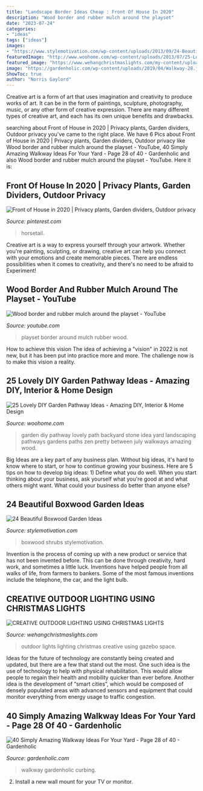```yaml
---
title: "Landscape Border Ideas Cheap : Front Of House In 2020"
description: "Wood border and rubber mulch around the playset"
date: "2023-07-24"
categories:
- "ideas"
tags: ["ideas"]
images:
- "https://www.stylemotivation.com/wp-content/uploads/2013/09/24-Beautiful-Boxwood-Garden-Ideas-18-640x853.jpg"
featuredImage: "http://www.woohome.com/wp-content/uploads/2013/07/25-Lovely-DIY-Garden-Pathway-Ideas-24.jpg"
featured_image: "https://www.wehangchristmaslights.com/my-content/uploads/2016/03/74612a2c9987b2953037d5a91349411d-1.jpg"
image: "https://gardenholic.com/wp-content/uploads/2019/04/Walkway-28.jpg"
ShowToc: true
author: "Norris Gaylord"
---
```



Creative art is a form of art that uses imagination and creativity to produce works of art. It can be in the form of paintings, sculpture, photography, music, or any other form of creative expression. There are many different types of creative art, and each has its own unique benefits and drawbacks.

	

		
searching about Front of House in 2020 | Privacy plants, Garden dividers, Outdoor privacy you've came to the right place. We have 6 Pics about Front of House in 2020 | Privacy plants, Garden dividers, Outdoor privacy like Wood border and rubber mulch around the playset - YouTube, 40 Simply Amazing Walkway Ideas For Your Yard - Page 28 of 40 - Gardenholic and also Wood border and rubber mulch around the playset - YouTube. Here it is:
		
    
## Front Of House In 2020 | Privacy Plants, Garden Dividers, Outdoor Privacy

<img loading=lazy src="https://i.pinimg.com/736x/ab/f8/f1/abf8f1d7dbc4ece468b3e94a137d9371.jpg" onerror="this.onerror=null;this.src='https://tse3.mm.bing.net/th?id=OIP.dtZGIXWBmlbJNyHDJOArbgHaLR&amp;pid=15.1';" alt="Front of House in 2020 | Privacy plants, Garden dividers, Outdoor privacy">

_Source: pinterest.com_

>horsetail. 

	

Creative art is a way to express yourself through your artwork. Whether you're painting, sculpting, or drawing, creative art can help you connect with your emotions and create memorable pieces. There are endless possibilities when it comes to creativity, and there's no need to be afraid to Experiment!

    
## Wood Border And Rubber Mulch Around The Playset - YouTube

<img loading=lazy src="https://i.ytimg.com/vi/rUqHLiumEI0/maxresdefault.jpg" onerror="this.onerror=null;this.src='https://tse2.mm.bing.net/th?id=OIP.U-aYAKLo9599VdTaeFkBbAHaEK&amp;pid=15.1';" alt="Wood border and rubber mulch around the playset - YouTube">

_Source: youtube.com_

>playset border around mulch rubber wood. 

	

How to achieve this vision
The idea of achieving a "vision" in 2022 is not new, but it has been put into practice more and more. The challenge now is to make this vision a reality.

    
## 25 Lovely DIY Garden Pathway Ideas - Amazing DIY, Interior &amp; Home Design

<img loading=lazy src="http://www.woohome.com/wp-content/uploads/2013/07/25-Lovely-DIY-Garden-Pathway-Ideas-24.jpg" onerror="this.onerror=null;this.src='https://tse2.mm.bing.net/th?id=OIP.d5FqDeewhvs3-kTz2O6aEAHaKK&amp;pid=15.1';" alt="25 Lovely DIY Garden Pathway Ideas - Amazing DIY, Interior &amp; Home Design">

_Source: woohome.com_

>garden diy pathway lovely path backyard stone idea yard landscaping pathways gardens paths zen pretty between july walkways amazing wood. 

	

Big Ideas are a key part of any business plan. Without big ideas, it's hard to know where to start, or how to continue growing your business. Here are 5 tips on how to develop big ideas: 1) Define what you do well. When you start thinking about your business, ask yourself what you're good at and what others might want. What could your business do better than anyone else?

    
## 24 Beautiful Boxwood Garden Ideas

<img loading=lazy src="https://www.stylemotivation.com/wp-content/uploads/2013/09/24-Beautiful-Boxwood-Garden-Ideas-18-640x853.jpg" onerror="this.onerror=null;this.src='https://tse3.mm.bing.net/th?id=OIP.RAxRd4ukpcDi2tj4wt-r9AHaJ3&amp;pid=15.1';" alt="24 Beautiful Boxwood Garden Ideas">

_Source: stylemotivation.com_

>boxwood shrubs stylemotivation. 

	

Invention is the process of coming up with a new product or service that has not been invented before. This can be done through creativity, hard work, and sometimes a little luck. Inventions have helped people from all walks of life, from farmers to bankers. Some of the most famous inventions include the telephone, the car, and the light bulb.

    
## CREATIVE OUTDOOR LIGHTING USING CHRISTMAS LIGHTS

<img loading=lazy src="https://www.wehangchristmaslights.com/my-content/uploads/2016/03/74612a2c9987b2953037d5a91349411d-1.jpg" onerror="this.onerror=null;this.src='https://tse4.mm.bing.net/th?id=OIP.HkjKyO76KrOG2zJ2ANl5swHaLH&amp;pid=15.1';" alt="CREATIVE OUTDOOR LIGHTING USING CHRISTMAS LIGHTS">

_Source: wehangchristmaslights.com_

>outdoor lights lighting christmas creative using gazebo space. 

	

Ideas for the future of technology are constantly being created and updated, but there are a few that stand out the most. One such idea is the use of technology to help with physical rehabilitation. This would allow people to regain their health and mobility quicker than ever before. Another idea is the development of “smart cities”, which would be composed of densely populated areas with advanced sensors and equipment that could monitor everything from energy usage to traffic congestion.

    
## 40 Simply Amazing Walkway Ideas For Your Yard - Page 28 Of 40 - Gardenholic

<img loading=lazy src="https://gardenholic.com/wp-content/uploads/2019/04/Walkway-28.jpg" onerror="this.onerror=null;this.src='https://tse3.mm.bing.net/th?id=OIP.StnxhfRufTW6oRhC_iCl3wHaJ3&amp;pid=15.1';" alt="40 Simply Amazing Walkway Ideas For Your Yard - Page 28 of 40 - Gardenholic">

_Source: gardenholic.com_

>walkway gardenholic curbing. 

	

2. Install a new wall mount for your TV or monitor.

